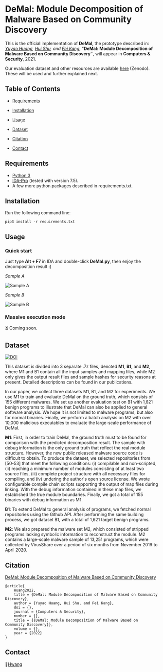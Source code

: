 # DeMal: Module Decomposition of Malware Based on Community Discovery

This is the official implementation of **DeMal**, the prototype described in: _[Yuyao Huang](https://github.com/RrUZi), [Hui Shu](mailto:shuhui123@126.com), and [Fei Kang](mailto:mathswork@163.com)_, "**DeMal: Module Decomposition of Malware Based on Community Discovery**״, will appear in **Computers & Security**, 2021.

Our evaluation dataset and other resources are available [here](https://doi.org/10.5281/zenodo.5637511) (Zenodo). These will be used and further explained next.

## Table of Contents

* [Requirements](#requirements)

* [Installation](#installation)
* [Usage](#usage)
* [Dataset](#dataset)
* [Citation](#citation)
* [Contact](#contact)

## Requirements

* [Python 3](https://www.python.org/downloads/)
* [IDA-Pro](https://www.hex-rays.com/products/ida/) (tested with version 7.5).
* A few more python packages described in requirements.txt.

## Installation

Run the following command line:

```
pip3 install -r requirements.txt
```

## Usage

### Quick start

Just type **Alt + F7** in IDA and double-click **DeMal.py**, then enjoy the decomposition result :)

_Sample A_

![Sample A](assets/1.gif)

_Sample B_

![Sample B](assets/2.gif)

### Massive execution mode

⏳ Coming soon.

## Dataset

[![DOI](https://zenodo.org/badge/DOI/10.5281/zenodo.5637511.svg)](https://doi.org/10.5281/zenodo.5637511)

This dataset is divided into 3 separate .7z files, denoted **M1**, **B1**, and **M2**, where M1 and B1 contain all the input samples and mapping files, while M2 only gives the output result files and sample hashes for security reasons at present. Detailed descriptions can be found in our publications.

In our paper, we collect three datasets M1, B1, and M2 for experiments. We use M1 to train and evaluate DeMal on the ground truth, which consists of 155 different malwares. We set up another evaluation test on B1 with 1,621 benign programs to illustrate that DeMal can also be applied to general software analysis. We hope it is not limited to malware programs, but also for normal binaries. Finally, we perform a batch analysis on M2 with over 10,000 malicious executables to evaluate the large-scale performance of DeMal.

**M1**: First, in order to train DeMal, the ground truth must to be found for comparison with the predicted decomposition result. The sample with debug information is the only ground truth that reflect the real module structure. However, the new public released malware source code is difficult to obtain. To produce the dataset, we selected repositories from [50-53] that meet the following conditions: (i) compilable and non-scripted, (ii) reaching a minimum number of modules consisting of at least two source files, (iii) complete project structure with all necessary files for compiling, and (iv) undering the author's open source license. We wrote configurable compile chain scripts supporting the output of map files during linking. With the debug information contained in these map files, we established the true module boundaries. Finally, we got a total of 155 binaries with debug information as M1.

**B1**: To extend DeMal to general analysis of programs, we fetched normal repositories using the Github API. After performing the same building process, we got dataset B1, with a total of 1,621 target benign programs.

**M2**: We also prepared the malware set M2, which consisted of stripped programs lacking symbolic information to reconstruct the module. M2 contains a large-scale malware sample of 13,251 programs, which were collected by VirusShare over a period of six months from November 2019 to April 2020.

## Citation

[DeMal: Module Decomposition of Malware Based on Community Discovery]()

```
@article{
    Huang2022,
    title = {DeMal: Module Decomposition of Malware Based on Community Discovery},
    author = {Yuyao Huang, Hui Shu, and Fei Kang},
    doi = {},
    journal = {Computers & Security},
    number = {},
    title = {{DeMal: Module Decomposition of Malware Based on Community Discovery}},
    volume = {},
    year = {2022}
}
```

## Contact

📧[Hwang](yyhuang_ieu@163.com)

